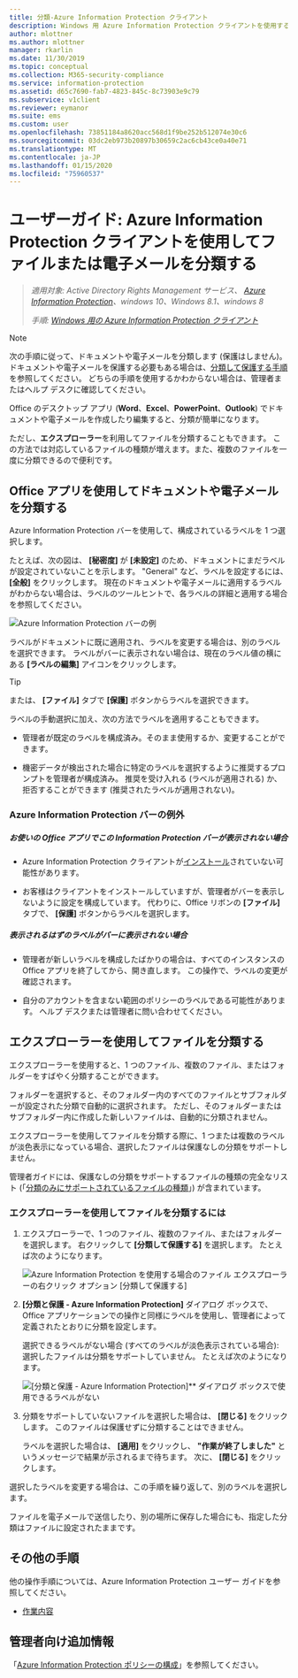 ```yaml
---
title: 分類-Azure Information Protection クライアント
description: Windows 用 Azure Information Protection クライアントを使用するときに、ドキュメントと電子メールを分類する方法について説明します。
author: mlottner
ms.author: mlottner
manager: rkarlin
ms.date: 11/30/2019
ms.topic: conceptual
ms.collection: M365-security-compliance
ms.service: information-protection
ms.assetid: d65c7690-fab7-4823-845c-8c73903e9c79
ms.subservice: v1client
ms.reviewer: eymanor
ms.suite: ems
ms.custom: user
ms.openlocfilehash: 73851184a8620acc568d1f9be252b512074e30c6
ms.sourcegitcommit: 03dc2eb973b20897b30659c2ac6cb43ce0a40e71
ms.translationtype: MT
ms.contentlocale: ja-JP
ms.lasthandoff: 01/15/2020
ms.locfileid: "75960537"
---
```

# <a name="user-guide-classify-a-file-or-email-with-the-azure-information-protection-client"></a>ユーザーガイド: Azure Information Protection クライアントを使用してファイルまたは電子メールを分類する

>*適用対象: Active Directory Rights Management サービス、 [Azure Information Protection](https://azure.microsoft.com/pricing/details/information-protection)、windows 10、Windows 8.1、windows 8*
>
> *手順: [Windows 用の Azure Information Protection クライアント](../faqs.md#whats-the-difference-between-the-azure-information-protection-client-and-the-azure-information-protection-unified-labeling-client)*

> [!NOTE]
> 次の手順に従って、ドキュメントや電子メールを分類します (保護はしません)。 ドキュメントや電子メールを保護する必要もある場合は、[分類して保護する手順](client-classify-protect.md)を参照してください。 どちらの手順を使用するかわからない場合は、管理者またはヘルプ デスクに確認してください。

Office のデスクトップ アプリ (**Word**、**Excel**、**PowerPoint**、**Outlook**) でドキュメントや電子メールを作成したり編集すると、分類が簡単になります。 

ただし、**エクスプローラー**を利用してファイルを分類することもできます。 この方法では対応しているファイルの種類が増えます。また、複数のファイルを一度に分類できるので便利です。 

## <a name="using-office-apps-to-classify-your-documents-and-emails"></a>Office アプリを使用してドキュメントや電子メールを分類する

Azure Information Protection バーを使用して、構成されているラベルを 1 つ選択します。 

たとえば、次の図は、 **[秘密度]** が **[未設定]** のため、ドキュメントにまだラベルが設定されていないことを示します。 "General" など、ラベルを設定するには、 **[全般]** をクリックします。 現在のドキュメントや電子メールに適用するラベルがわからない場合は、ラベルのツールヒントで、各ラベルの詳細と適用する場合を参照してください。 

![Azure Information Protection バーの例](../media/info-protect-bar-not-set-callout.png)

ラベルがドキュメントに既に適用され、ラベルを変更する場合は、別のラベルを選択できます。 ラベルがバーに表示されない場合は、現在のラベル値の横にある **[ラベルの編集]** アイコンをクリックします。

> [!TIP]
> または、 **[ファイル]** タブで **[保護]** ボタンからラベルを選択できます。

ラベルの手動選択に加え、次の方法でラベルを適用することもできます。

- 管理者が既定のラベルを構成済み。そのまま使用するか、変更することができます。

- 機密データが検出された場合に特定のラベルを選択するように推奨するプロンプトを管理者が構成済み。 推奨を受け入れる (ラベルが適用される) か、拒否することができます (推奨されたラベルが適用されない)。

### <a name="exceptions-for-the-azure-information-protection-bar"></a>Azure Information Protection バーの例外 

##### <a name="dont-see-this-information-protection-bar-in-your-office-apps"></a>お使いの Office アプリでこの Information Protection バーが表示されない場合

- Azure Information Protection クライアントが[インストール](install-client-app.md)されていない可能性があります。

- お客様はクライアントをインストールしていますが、管理者がバーを表示しないように設定を構成しています。 代わりに、Office リボンの **[ファイル]** タブで、 **[保護]** ボタンからラベルを選択します。 

##### <a name="is-the-label-that-you-expect-to-see-not-displayed-on-the-bar"></a>表示されるはずのラベルがバーに表示されない場合 

- 管理者が新しいラベルを構成したばかりの場合は、すべてのインスタンスの Office アプリを終了してから、開き直します。 この操作で、ラベルの変更が確認されます。

- 自分のアカウントを含まない範囲のポリシーのラベルである可能性があります。 ヘルプ デスクまたは管理者に問い合わせてください。


## <a name="using-file-explorer-to-classify-files"></a>エクスプローラーを使用してファイルを分類する

エクスプローラーを使用すると、1 つのファイル、複数のファイル、またはフォルダーをすばやく分類することができます。 

フォルダーを選択すると、そのフォルダー内のすべてのファイルとサブフォルダーが設定された分類で自動的に選択されます。 ただし、そのフォルダーまたはサブフォルダー内に作成した新しいファイルは、自動的に分類されません。

エクスプローラーを使用してファイルを分類する際に、1 つまたは複数のラベルが淡色表示になっている場合、選択したファイルは保護なしの分類をサポートしません。

管理者ガイドには、保護なしの分類をサポートするファイルの種類の完全なリスト (「[分類のみにサポートされているファイルの種類](client-admin-guide-file-types.md#file-types-supported-for-classification-only)」) が含まれています。

### <a name="to-classify-a-file-by-using-file-explorer"></a>エクスプローラーを使用してファイルを分類するには

1. エクスプローラーで、1 つのファイル、複数のファイル、またはフォルダーを選択します。 右クリックして **[分類して保護する]** を選択します。 たとえば次のようになります。
    
    ![Azure Information Protection を使用する場合のファイル エクスプローラーの右クリック オプション [分類して保護する]](../media/right-click-classify-protect-folder.png)

2. **[分類と保護 - Azure Information Protection]** ダイアログ ボックスで、Office アプリケーションでの操作と同様にラベルを使用し、管理者によって定義されたとおりに分類を設定します。 
    
    選択できるラベルがない場合 (すべてのラベルが淡色表示されている場合): 選択したファイルは分類をサポートしていません。 たとえば次のようになります。
    
    ![[分類と保護 - Azure Information Protection]** ダイアログ ボックスで使用できるラベルがない](../media/info-protect-dialog-labels-dimmed.png)

3. 分類をサポートしていないファイルを選択した場合は、 **[閉じる]** をクリックします。 このファイルは保護せずに分類することはできません。
    
    ラベルを選択した場合は、 **[適用]** をクリックし、 **"作業が終了しました"** というメッセージで結果が示されるまで待ちます。 次に、 **[閉じる]** をクリックします。

選択したラベルを変更する場合は、この手順を繰り返して、別のラベルを選択します。

ファイルを電子メールで送信したり、別の場所に保存した場合にも、指定した分類はファイルに設定されたままです。 
## <a name="other-instructions"></a>その他の手順
他の操作手順については、Azure Information Protection ユーザー ガイドを参照してください。

- [作業内容](client-user-guide.md#what-do-you-want-to-do)

## <a name="additional-information-for-administrators"></a>管理者向け追加情報    
「[Azure Information Protection ポリシーの構成](../configure-policy.md)」を参照してください。

